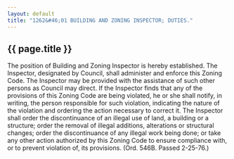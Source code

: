 ```yaml
---
layout: default 
title: "1262&#46;01 BUILDING AND ZONING INSPECTOR; DUTIES."
---
```


{{ page.title }}
----------------

The position of Building and Zoning Inspector is hereby established. The
Inspector, designated by Council, shall administer and enforce this
Zoning Code. The Inspector may be provided with the assistance of such
other persons as Council may direct. If the Inspector finds that any of
the provisions of this Zoning Code are being violated, he or she shall
notify, in writing, the person responsible for such violation,
indicating the nature of the violation and ordering the action necessary
to correct it. The Inspector shall order the discontinuance of an
illegal use of land, a building or a structure; order the removal of
illegal additions, alterations or structural changes; order the
discontinuance of any illegal work being done; or take any other action
authorized by this Zoning Code to ensure compliance with, or to prevent
violation of, its provisions. (Ord. 546B. Passed 2-25-76.)
